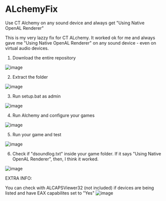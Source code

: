 # ALchemyFix
Use CT Alchemy on any sound device and always get "Using Native OpenAL Renderer"

This is my very lazzy fix for CT ALchemy. It worked ok for me and always gave me "Using Native OpenAL Renderer" on any sound device - even on virtual audio devices.

1. Download the entire repository

![image](https://user-images.githubusercontent.com/74037287/188536985-d3983e38-7099-401c-86f0-3923dd8f7db7.png)

2. Extract the folder

![image](https://user-images.githubusercontent.com/74037287/188537131-fd8c601e-102b-4634-90ee-db9c8cda7402.png)

3. Run setup.bat as admin

![image](https://user-images.githubusercontent.com/74037287/188537218-b2eb551e-44c1-4e7b-854f-fa1228e9022a.png)

4. Run Alchemy and configure your games

![image](https://user-images.githubusercontent.com/74037287/188537306-3837330d-87ee-4f20-81b5-ff7850215f06.png)

5. Run your game and test

![image](https://user-images.githubusercontent.com/74037287/188537417-f8fd5e0f-6b03-4e62-8609-29eb99174d58.png)

6. Check if "dsoundlog.txt" inside your game folder. If it says "Using Native OpenAL Renderer", then, I think it worked.

![image](https://user-images.githubusercontent.com/74037287/188537848-317d6091-8539-46a9-ad75-36f5f0cb7130.png)

EXTRA INFO:

You can check with ALCAPSViewer32 (not included) if devices are being listed and have EAX capabilites set to "Yes"
![image](https://user-images.githubusercontent.com/74037287/188538760-58c5b52a-6bfb-468e-a72b-f2610685def8.png)

